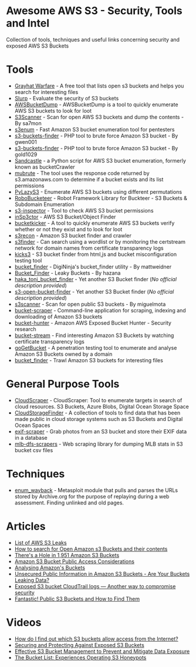# Awesome AWS S3 - Security, Tools and Intel

Collection of tools, techniques and useful links concerning security and exposed AWS S3 Buckets

# Tools

* [Grayhat Warfare](http://buckets.grayhatwarfare.com/) - A free tool that lists open s3 buckets and helps you search for interesting files
* [Slurp](https://github.com/hehnope/slurp) - Evaluate the security of S3 buckets
* [AWSBucketDump](https://github.com/jordanpotti/AWSBucketDump) - AWSBucketDump is a tool to quickly enumerate AWS S3 buckets to look for loot
* [S3Scanner](https://github.com/sa7mon/S3Scanner) - Scan for open AWS S3 buckets and dump the contents - By sa7mon
* [s3enum](https://github.com/koenrh/s3enum) - Fast Amazon S3 bucket enumeration tool for pentesters
* [s3-buckets-finder](https://github.com/gwen001/s3-buckets-finder) - PHP tool to brute force Amazon S3 bucket - By gwen001
* [s3-buckets-finder](https://github.com/gold1029/s3-buckets-finder)  - PHP tool to brute force Amazon S3 bucket - By gold1029
* [Sandcastle](https://github.com/0xSearches/sandcastle) - a Python script for AWS S3 bucket enumeration, formerly known as bucketCrawler
* [mubrute](https://github.com/GeneralTesler/mubrute) - The tool uses the response code returned by s3.amazonaws.com to determine if a bucket exists and its list permissions
* [PyLazyS3](https://github.com/Den1al/PyLazyS3) - Enumerate AWS S3 buckets using different permutations
* [RoboBucketeer](https://github.com/we45/RoboBucketeer) - Robot Framework Library for Buckteer - S3 Buckets & Subdomain Enumeration
* [s3-inspector](https://github.com/kromtech/s3-inspector) - Tool to check AWS S3 bucket permissions
* [inSp3ctor](https://github.com/brianwarehime/inSp3ctor) - AWS S3 Bucket/Object Finder
* [bucketkicker](https://github.com/craighays/bucketkicker) - A tool to quickly enumerate AWS S3 buckets verify whether or not they exist and to look for loot
* [s3recon](https://github.com/clarketm/s3recon) - Amazon S3 bucket finder and crawler
* [s3finder](https://github.com/magisterquis/s3finder) - Can search using a wordlist or by monitoring the certstream network for domain names from certificate transparency logs
* [kicks3](https://github.com/abuvanth/kicks3) - S3 bucket finder from html,js and bucket misconfiguration testing tool
* [bucket_finder](https://github.com/mattweidner/bucket_finder) - DigiNinja's bucket_finder utility - By mattweidner
* [Bucket_Finder](https://github.com/hazana/Bucket_Finder) - Leaky Buckets - By hazana
* [haka_toni_bucket_finder](https://github.com/jjvmak/haka_toni_bucket_finder) - Yet another S3 Bucket finder (_No official description provided_)
* [s3-open-bucket-finder](https://github.com/siddharth2395/s3-open-bucket-finder) - Yet another S3 Bucket finder (_No official description provided_)
* [s3scanner](https://github.com/miguelmota/s3scanner) - Scan for open public S3 buckets - By miguelmota
* [bucket-scraper](https://github.com/Rorkien/bucket-scraper) - Command-line application for scraping, indexing and downloading of Amazon S3 buckets
* [bucket-hunter](https://github.com/samuelcardillo/bucket-hunter) - Amazon AWS Exposed Bucket Hunter - Security research
* [bucket-stream](https://github.com/eth0izzle/bucket-stream) - Find interesting Amazon S3 Buckets by watching certificate transparency logs
* [goGetBucket](https://github.com/glen-mac/goGetBucket) - A penetration testing tool to enumerate and analyse Amazon S3 Buckets owned by a domain
* [bucket_finder](https://github.com/FishermansEnemy/bucket_finder) - Trawl Amazon S3 buckets for interesting files

# General Purpose Tools

* [CloudScraper](https://github.com/jordanpotti/CloudScraper) - CloudScraper: Tool to enumerate targets in search of cloud resources. S3 Buckets, Azure Blobs, Digital Ocean Storage Space
* [CloudStorageFinder](https://github.com/digininja/CloudStorageFinder) - A collection of tools to find data that has been made public in cloud storage systems such as S3 Buckets and Digital Ocean Spaces
* [exif-scraper](https://github.com/downpat/exif-scraper) - Grab photos from an S3 bucket and store their EXIF data in a database
* [mlb-dfs-scrapers](https://github.com/kykosic/mlb-dfs-scrapers) - Web scraping library for dumping MLB stats in S3 bucket csv files

# Techniques

* [enum_wayback](https://github.com/mubix/stuff/blob/master/metasploit/enum_wayback.rb) - Metasploit module that pulls and parses the URLs stored by Archive.org for the purpose of replaying during a web assessment. Finding unlinked and old pages.

# Articles

* [List of AWS S3 Leaks](https://github.com/nagwww/s3-leaks)
* [How to search for Open Amazon s3 Buckets and their contents](https://medium.com/@grayhatwarfare/how-to-search-for-open-amazon-s3-buckets-and-their-contents-https-buckets-grayhatwarfare-com-577b7b437e01)
* [There's a Hole in 1,951 Amazon S3 Buckets](https://blog.rapid7.com/2013/03/27/open-s3-buckets/)
* [Amazon S3 Bucket Public Access Considerations](https://aws.amazon.com/pt/articles/amazon-s3-bucket-public-access-considerations/)
* [Analysing Amazon's Buckets](https://digi.ninja/blog/analysing_amazons_buckets.php)
* [Unsecured Public Information in Amazon S3 Buckets - Are Your Buckets Leaking Data?](https://www.rapid7.com/resources/amazon-s3-bucket-misconfiguration/)
* [Exposed S3 bucket CloudTrail logs — Another way to compromise security](https://www.cloudmanagementinsider.com/exposed-s3-bucket-cloudtrail-logs/)
* [Fantastic! Public S3 Buckets and How to Find Them](https://auth0.com/blog/fantastic-public-s3-buckets-and-how-to-find-them/)

# Videos

* [How do I find out which S3 buckets allow access from the Internet?](https://www.youtube.com/watch?v=xHK_A_lscoA)
* [Securing and Protecting Against Exposed S3 Buckets](https://youtu.be/UIN-je82K3A)
* [Effective S3 Bucket Management to Prevent and Mitigate Data Exposure](https://youtu.be/4tp3pOeKefc)
* [The Bucket List: Experiences Operating S3 Honeypots](https://youtu.be/k7-wCcS2HFU)
